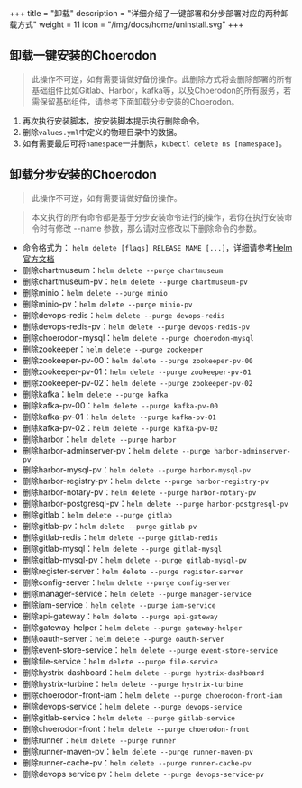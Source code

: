 +++
title = "卸载"
description = "详细介绍了一键部署和分步部署对应的两种卸载方式"
weight = 11
icon = "/img/docs/home/uninstall.svg"
+++

## 卸载一键安装的Choerodon

<blockquote class="warning">
此操作不可逆，如有需要请做好备份操作。此删除方式将会删除部署的所有基础组件比如Gitlab、Harbor，kafka等，以及Choerodon的所有服务，若需保留基础组件，请参考下面卸载分步安装的Choerodon。
</blockquote>

1. 再次执行安装脚本，按安装脚本提示执行删除命令。
1. 删除`values.yml`中定义的物理目录中的数据。
1. 如有需要最后可将`namespace`一并删除，`kubectl delete ns [namespace]`。

## 卸载分步安装的Choerodon

<blockquote class="warning">
此操作不可逆，如有需要请做好备份操作。
</blockquote>

<blockquote class="note">
本文执行的所有命令都是基于分步安装命令进行的操作，若你在执行安装命令时有修改 --name 参数，那么请对应修改以下删除命令的参数。
</blockquote>

- 命令格式为： `helm delete [flags] RELEASE_NAME [...]`，详细请参考[Helm官方文档](https://docs.helm.sh/helm/#helm-delete)
- 删除chartmuseum：`helm delete --purge chartmuseum`
- 删除chartmuseum-pv：`helm delete --purge chartmuseum-pv`
- 删除minio：`helm delete --purge minio`
- 删除minio-pv：`helm delete --purge minio-pv`
- 删除devops-redis：`helm delete --purge devops-redis`
- 删除devops-redis-pv：`helm delete --purge devops-redis-pv`
- 删除choerodon-mysql：`helm delete --purge choerodon-mysql`
- 删除zookeeper：`helm delete --purge zookeeper`
- 删除zookeeper-pv-00：`helm delete --purge zookeeper-pv-00`
- 删除zookeeper-pv-01：`helm delete --purge zookeeper-pv-01`
- 删除zookeeper-pv-02：`helm delete --purge zookeeper-pv-02`
- 删除kafka：`helm delete --purge kafka`
- 删除kafka-pv-00：`helm delete --purge kafka-pv-00`
- 删除kafka-pv-01：`helm delete --purge kafka-pv-01`
- 删除kafka-pv-02：`helm delete --purge kafka-pv-02`
- 删除harbor：`helm delete --purge harbor`
- 删除harbor-adminserver-pv：`helm delete --purge harbor-adminserver-pv`
- 删除harbor-mysql-pv：`helm delete --purge harbor-mysql-pv`
- 删除harbor-registry-pv：`helm delete --purge harbor-registry-pv`
- 删除harbor-notary-pv：`helm delete --purge harbor-notary-pv`
- 删除harbor-postgresql-pv：`helm delete --purge harbor-postgresql-pv`
- 删除gitlab：`helm delete --purge gitlab`
- 删除gitlab-pv：`helm delete --purge gitlab-pv`
- 删除gitlab-redis：`helm delete --purge gitlab-redis`
- 删除gitlab-mysql：`helm delete --purge gitlab-mysql`
- 删除gitlab-mysql-pv：`helm delete --purge gitlab-mysql-pv`
- 删除register-server：`helm delete --purge register-server`
- 删除config-server：`helm delete --purge config-server`
- 删除manager-service：`helm delete --purge manager-service`
- 删除iam-service：`helm delete --purge iam-service`
- 删除api-gateway：`helm delete --purge api-gateway`
- 删除gateway-helper：`helm delete --purge gateway-helper`
- 删除oauth-server：`helm delete --purge oauth-server`
- 删除event-store-service：`helm delete --purge event-store-service`
- 删除file-service：`helm delete --purge file-service`
- 删除hystrix-dashboard：`helm delete --purge hystrix-dashboard`
- 删除hystrix-turbine：`helm delete --purge hystrix-turbine`
- 删除choerodon-front-iam：`helm delete --purge choerodon-front-iam`
- 删除devops-service：`helm delete --purge devops-service`
- 删除gitlab-service：`helm delete --purge gitlab-service`
- 删除choerodon-front：`helm delete --purge choerodon-front`
- 删除runner：`helm delete --purge runner`
- 删除runner-maven-pv：`helm delete --purge runner-maven-pv`
- 删除runner-cache-pv：`helm delete --purge runner-cache-pv`
- 删除devops service pv：`helm delete --purge devops-service-pv`

